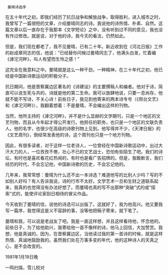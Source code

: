      曼晴诗选序 

  在五十年代之初，即我们经历了抗日战争和解放战争，取得胜利，进入城市之时，我曾写了一篇很短的文章，介绍曼晴同志的诗。我说他的诗热情、朴素、自然。这篇文章以后一直存在于我那本《文学短论》之中，没有听到过不同的意见，我也没有作过修改。就是说，对于他的诗，我今天的看法，仍然如此。 

  但是，我们现在都老了，我不见曼晴，已有二十年。新近收到在《河北日报》工作的赵成章同志的信，他说：“已经替你问候过曼晴同志了，他满头白发，忙着编《滹沱河畔》，叫人有望而生怜之感！” 

  这完全在我意料之中。曼晴就是这么一种干劲，一种精神，在三十年代之初，他已经是中国新诗歌运动的积极分子。 

  抗日期间，他是晋察冀边区著名的《诗建设》的主要撰稿人和编者。他对于诗，简直可以说生死与共的，诗就是他的第二生命。我可以放肆地说，只要一息尚存，他就不能不写诗，不关心诗！前些日子，我见到他寄来的两本诗专号（《邢台文艺》和《滹沱河畔》），我翻着想着：不是曼晴，不会编出这样的刊物。 

  当然，他所主持的《滹沱河畔》，并不是什么显赫的文学期刊，只是一个地区的文艺刊物，而且从今年起才得公开发行。他担任的职务，也只是一个地区的文联负责人。他的名字，也很少在高级的诗歌刊物上见到。他写得并不少，《天津日报》的《文艺周刊》，倒经常发表他的诗，这个周刊也只是一个地方刊物。 

  因此，有很多读者，对于这样一位老诗人，一位曾经在中国新诗歌运动中，出过大汗大力的人，一位孜孜不倦，壮心不已的文艺战士，恐怕有些陌生了吧。我们的诗坛，有时也是喜欢看花红热闹的，有时也是看广告招牌的。但是，我敢断言，我们经历的时代，不会忘记他，中国新诗歌的历史，不会忘记他的。 

  几年来，我常常想：曼晴为什么还不出一本诗选？难道他写的比别人少吗？写的不如别人好吗？有人告诉我说，诗的行市不太好。文学艺术一旦和生财之道联系起来，我真的也觉得没有办法好想了。而曼晴也真的写不出那种“突破”式的或“探索”式的，能使评论家刮日相待的冒尖作品。 

  今天收到了曼晴的信，说他的诗选可以出版了。这就好了，我为他高兴。他又要我写一篇序，我觉得这是义不容辞的事，没等他把稿子寄来，就下笔了。 

  曼晴和我，可以说是老战友了吧。我是一直这样想，并且这样看待他，怀念他的。前些日子，为了给他助兴，我寄给他一首不像样的诗，他马上回信，大加赞赏。我想，他是真诚的。因为，在晋察冀边区，当他读过我的第一首诗的时候，就是这样热情、真诚地鼓励我的。虽然我们处在万事多变的年代，他的这种诗人的天真之心，是不会改变的。 

  1981年1月19日晚 

  一鸣扫描，雪儿校对 

